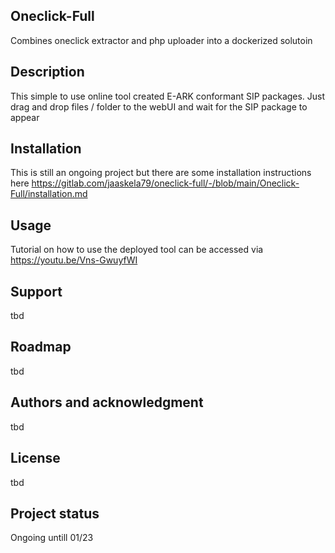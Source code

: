 ## Oneclick-Full

Combines oneclick extractor and php uploader into a dockerized solutoin

## Description
This simple to use online tool created E-ARK conformant SIP packages. Just drag and drop files / folder to the webUI and wait for the SIP package to appear

## Installation
This is still an ongoing project but there are some installation instructions here
<https://gitlab.com/jaaskela79/oneclick-full/-/blob/main/Oneclick-Full/installation.md>

## Usage
Tutorial on how to use the deployed tool can be accessed via https://youtu.be/Vns-GwuyfWI

## Support
tbd

## Roadmap
tbd


## Authors and acknowledgment
tbd
## License
tbd

## Project status
Ongoing untill 01/23
